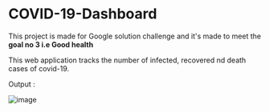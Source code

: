 # COVID-19-Dashboard

This project is made for <a src="https://developers.google.com/community/gdsc-solution-challenge">Google solution challenge</a> and it's made to meet the <b>goal no 3 i.e Good health</b>

This web application tracks the number of infected, recovered nd death cases of covid-19.

Output : 

![image](https://user-images.githubusercontent.com/103054100/161784606-2e89a080-5678-43f6-8b1d-c2680e8009c8.png)



